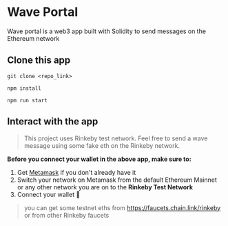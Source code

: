 # Wave Portal

Wave portal is a web3 app built with Solidity to send messages on the Ethereum network

## Clone this app 
```
git clone <repo_link>

npm install

npm run start
```

## Interact with the app

> This project uses Rinkeby test network. Feel free to send a wave message using some fake eth on the Rinkeby network.

**Before you connect your wallet in the above app, make sure to:**

1. Get [Metamask](https://metamask.io/) if you don't already have it
2. Switch your network on Metamask from the default Ethereum Mainnet or any other network you are on to the **Rinkeby Test Network**
3. Connect your wallet 🎊

> you can get some testnet eths from https://faucets.chain.link/rinkeby or from other Rinkeby faucets

